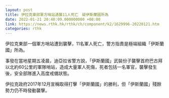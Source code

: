 ```yaml
---
layout: post
title: 伊拉克東部軍方哨站遇襲11人死亡　疑伊斯蘭國所為
date: 2022-01-21 20:40:09.000000000 +08:00
link: https://news.rthk.hk/rthk/ch/component/k2/1629996-20220121.htm
categories: rthk
---
```


伊拉克東部一個軍方哨站遭到襲擊，11名軍人死亡，警方指責是極端組織「伊斯蘭國」所為。

事發在當地星期五凌晨，迪亞拉省警方說，「伊斯蘭國」武裝份子襲擊首府巴古拜以北約60公里的軍隊哨站，造成大量軍人死傷，死者包括一名軍官，襲擊發生後，安全部隊進入高度戒備狀態。

伊拉克政府2017年12月宣稱取得打擊「伊斯蘭國」的勝利，但「伊斯蘭國」殘餘勢力仍不時發動襲擊。
